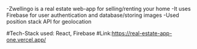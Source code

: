 -Zwellingo is a real estate web-app for selling/renting your home
-It uses Firebase for user authentication and database/storing images
-Used position stack API for geolocation

#Tech-Stack used: React, Firebase
#Link:https://real-estate-app-one.vercel.app/
